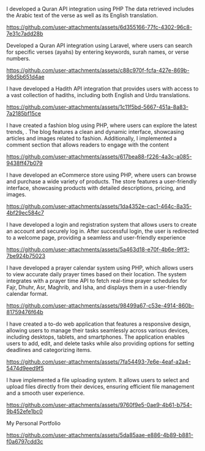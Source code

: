 
I developed a Quran API integration using PHP The data retrieved includes the Arabic text of the verse as well as its English translation.


https://github.com/user-attachments/assets/6d355166-77fc-4302-96c8-7e31c7add28b


Developed a Quran API integration using Laravel, where users can search for specific verses (ayahs) by entering keywords, surah names, or verse numbers.


https://github.com/user-attachments/assets/c88c970f-fcfa-427e-869b-98d5b651d4ae

I have developed a Hadith API integration that provides users with access to a vast collection of hadiths, including both English and Urdu translations.


https://github.com/user-attachments/assets/1c11f5bd-5667-451a-8a83-7a2185bf15ce


I have created a fashion blog using PHP, where users can explore the latest trends, . The blog features a clean and dynamic interface, showcasing articles and images related to fashion. Additionally, I implemented a comment section that allows readers to engage with the content



https://github.com/user-attachments/assets/617bea88-f226-4a3c-a085-9438ff47b079

I have developed an eCommerce store using PHP, where users can browse and purchase a wide variety of products. The store features a user-friendly interface, showcasing products with detailed descriptions, pricing, and images.



https://github.com/user-attachments/assets/1da4352e-cac1-464c-8a35-4bf29ec584c7


I have developed a login and registration system that allows users to create an account and securely log in. After successful login, the user is redirected to a welcome page, providing a seamless and user-friendly experience


https://github.com/user-attachments/assets/5a463d18-e70f-4b6e-9ff3-7be924b75023


I have developed a prayer calendar system using PHP, which allows users to view accurate daily prayer times based on their location. The system integrates with a prayer time API to fetch real-time prayer schedules for Fajr, Dhuhr, Asr, Maghrib, and Isha, and displays them in a user-friendly calendar format.


https://github.com/user-attachments/assets/98499a67-c53e-4914-860b-81759476f64b

I have created a to-do web application that features a responsive design, allowing users to manage their tasks seamlessly across various devices, including desktops, tablets, and smartphones. The application enables users to add, edit, and delete tasks while also providing options for setting deadlines and categorizing items.



https://github.com/user-attachments/assets/7fa54493-7e6e-4eaf-a2a4-5474d9eed9f5

I have implemented a file uploading system. It allows users to select and upload files directly from their devices, ensuring efficient file management and a smooth user experience.


https://github.com/user-attachments/assets/9760f9e5-0ae9-4b61-b754-9b452efe1bc0


My Personal Portfolio 


https://github.com/user-attachments/assets/5da85aae-e886-4b89-b881-f0a6797cdd3c

